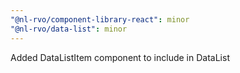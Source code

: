 ```yaml
---
"@nl-rvo/component-library-react": minor
"@nl-rvo/data-list": minor
---
```


Added DataListItem component to include in DataList
